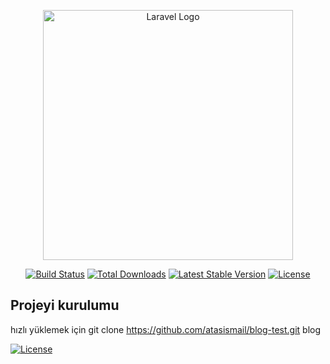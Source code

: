 <p align="center"><a href="https://laravel.com" target="_blank"><img src="https://raw.githubusercontent.com/laravel/art/master/logo-lockup/5%20SVG/2%20CMYK/1%20Full%20Color/laravel-logolockup-cmyk-red.svg" width="400" alt="Laravel Logo"></a></p>

<p align="center">
<a href="https://github.com/laravel/framework/actions"><img src="https://github.com/laravel/framework/workflows/tests/badge.svg" alt="Build Status"></a>
<a href="https://packagist.org/packages/laravel/framework"><img src="https://img.shields.io/packagist/dt/laravel/framework" alt="Total Downloads"></a>
<a href="https://packagist.org/packages/laravel/framework"><img src="https://img.shields.io/packagist/v/laravel/framework" alt="Latest Stable Version"></a>
<a href="https://packagist.org/packages/laravel/framework"><img src="https://img.shields.io/packagist/l/laravel/framework" alt="License"></a>
</p>

## Projeyi kurulumu

hızlı yüklemek için 
git clone https://github.com/atasismail/blog-test.git blog


<a href="https://packagist.org/packages/laravel/framework"><img src="[https://img.shields.io/packagist/l/laravel/framework](https://lh3.googleusercontent.com/fife/AGXqzDlXBoWBD0PD66G9nb1VM2yYbtymFPEpFFIt6YwFQjdgZHaFLis7-DbxiJbOH5-qtqBmQ13T73pybiBQVvwpt4aoCT8nKd2KaJLqYx7aQ0-nmNXSUYZIRHHT4IJyzAFWrMc-lMRH4ej-yY72EyhtDP5cR4kKEntWvu_ur1pNGOuNX2j80T2qjcc4yrtbrtQbtXplrOrYVKv-VO0-IlpJxvjo_XfKOrWhq3175l6AUE-krTM6MwdieI_Z81uDx4aiC-mV6eQW-dH-RaWa24dkjuGnLaRGTHAo9ZFPx58z9JZwkmNUZ05y3rzCidC-b_3vLvg7JchR1U2_ECETnjh119z7saXJjiO6bN5NR1NMVzA9wxAuA5VHREmLBMOx7z9Qm7WoS0Tu7yILEbRnoRr6dvADSD_67m1xg0UTV9quT1YmoYOw_yZKUmLxnNwBtFXY-1bUdwNUcJG00b5OHyyZdsBOtUzGgKxMNfDAR6jGPBqkt6AAES0lzDeLWldwfaiFBWv6Ztx0WKE7IfVAkHwJ4FCHmA7lLhg0El9_GXiRiVBTpYXuIT9Rwjqok2oFn6pFHuLEicmik06GkmFK4wULymsTRp-p4KienO6S09iqZBh-R7bLnuJvRUiU6Wp4YcyRHUlgrIetAWccg8c7HR1r6Mp6d7O8zgkSZkE1rsyHY1rNkr-g-W541zyHvXrfPFSy7aFGRSX6gO_FcHoVrRtY9TWLW_V7mxVwIyzhvseyD7npNnI5vXE6Z8IYroaozPvvzY8_aiAQ502uGctPrZNUIr1F4aw8lRAj7wi7Rs-ci4-RNp-kMDRbZw1foyOPMt0ml27wNRY9pkL_Kkgvzr2UV_XEVPdNAkWo6hiFE8Iz6ijZuql3edOZ1WsOLyMgrv8a_ua-IDB3XlRp5RX9KqZRUo-5Llz2234-bI2ZlKKDTXMIsKn4TLPm4RoeaPHM8DNgfpAmMj9_nqpn8t3hHcCnZVJpdnYCdeIv8rhoXD-O403yjJP3MFn9WsGTxrzs3yxvlDUwBgHVqiB1EGL50h9Y1vMWYXWAjbSmCT05JUh24Tq_x8IcBWU5SdhP6f7lTaJX2m2_h6t0QDF74q6pOFYzcSSc5V4wmUgUQLPUIiB7wW7VjRLqgNFV8hRiNyU6FmD1o6e6dftraVzJnqU85ZXs9yLSoLltFu5f__OhnfqyVWzOnrADSOmY4OGqDkUEMlZ23QB32sWjLWe8R6mVM6fJ3-6lt4V5bS9vh67eqipdy6mKVbxJpuGSzhT74IC0me8E9KgGT_SW7gDJq9cGRRTw16TvQ5taNSqQKE5yRTzMPWD6zHxrvOkBOqRc3v11hlSYnub5stCVbvKgimzkcx69VgrHqgR33JCCWvmArxZ_FQ9DJ9ZQ9Wehcy3lTJJtUCI4VVyk0zqRyW5VbZAvvQ0z7PXqa-Bc7EMAljF5PvTiFzQDYWd1572jWFBYIq5BWw3jRYjfVJ5KbhZ8zdFnFdAbj73rtvI4Iu_DIaR-F9ZNzvC-pKwppGnH2vHzF1_pz1sp_rGvWxMzTmFXpOq2pnhYHIB-mZGCjIfM4juZCuC5GuZvjy3LdGqn8RHyKphu1wafdlp3coDGAVfPek9Vzpz7n795md3XNzJtdJ3kq_bLQmRzvVQJAzGSWeeUL9dPpaJnZGZJrdTm4CdcdlVFxqYNbo56BaTBbnq7aMggcn4ZWKmI=w1920-h953)https://lh3.googleusercontent.com/fife/AGXqzDlXBoWBD0PD66G9nb1VM2yYbtymFPEpFFIt6YwFQjdgZHaFLis7-DbxiJbOH5-qtqBmQ13T73pybiBQVvwpt4aoCT8nKd2KaJLqYx7aQ0-nmNXSUYZIRHHT4IJyzAFWrMc-lMRH4ej-yY72EyhtDP5cR4kKEntWvu_ur1pNGOuNX2j80T2qjcc4yrtbrtQbtXplrOrYVKv-VO0-IlpJxvjo_XfKOrWhq3175l6AUE-krTM6MwdieI_Z81uDx4aiC-mV6eQW-dH-RaWa24dkjuGnLaRGTHAo9ZFPx58z9JZwkmNUZ05y3rzCidC-b_3vLvg7JchR1U2_ECETnjh119z7saXJjiO6bN5NR1NMVzA9wxAuA5VHREmLBMOx7z9Qm7WoS0Tu7yILEbRnoRr6dvADSD_67m1xg0UTV9quT1YmoYOw_yZKUmLxnNwBtFXY-1bUdwNUcJG00b5OHyyZdsBOtUzGgKxMNfDAR6jGPBqkt6AAES0lzDeLWldwfaiFBWv6Ztx0WKE7IfVAkHwJ4FCHmA7lLhg0El9_GXiRiVBTpYXuIT9Rwjqok2oFn6pFHuLEicmik06GkmFK4wULymsTRp-p4KienO6S09iqZBh-R7bLnuJvRUiU6Wp4YcyRHUlgrIetAWccg8c7HR1r6Mp6d7O8zgkSZkE1rsyHY1rNkr-g-W541zyHvXrfPFSy7aFGRSX6gO_FcHoVrRtY9TWLW_V7mxVwIyzhvseyD7npNnI5vXE6Z8IYroaozPvvzY8_aiAQ502uGctPrZNUIr1F4aw8lRAj7wi7Rs-ci4-RNp-kMDRbZw1foyOPMt0ml27wNRY9pkL_Kkgvzr2UV_XEVPdNAkWo6hiFE8Iz6ijZuql3edOZ1WsOLyMgrv8a_ua-IDB3XlRp5RX9KqZRUo-5Llz2234-bI2ZlKKDTXMIsKn4TLPm4RoeaPHM8DNgfpAmMj9_nqpn8t3hHcCnZVJpdnYCdeIv8rhoXD-O403yjJP3MFn9WsGTxrzs3yxvlDUwBgHVqiB1EGL50h9Y1vMWYXWAjbSmCT05JUh24Tq_x8IcBWU5SdhP6f7lTaJX2m2_h6t0QDF74q6pOFYzcSSc5V4wmUgUQLPUIiB7wW7VjRLqgNFV8hRiNyU6FmD1o6e6dftraVzJnqU85ZXs9yLSoLltFu5f__OhnfqyVWzOnrADSOmY4OGqDkUEMlZ23QB32sWjLWe8R6mVM6fJ3-6lt4V5bS9vh67eqipdy6mKVbxJpuGSzhT74IC0me8E9KgGT_SW7gDJq9cGRRTw16TvQ5taNSqQKE5yRTzMPWD6zHxrvOkBOqRc3v11hlSYnub5stCVbvKgimzkcx69VgrHqgR33JCCWvmArxZ_FQ9DJ9ZQ9Wehcy3lTJJtUCI4VVyk0zqRyW5VbZAvvQ0z7PXqa-Bc7EMAljF5PvTiFzQDYWd1572jWFBYIq5BWw3jRYjfVJ5KbhZ8zdFnFdAbj73rtvI4Iu_DIaR-F9ZNzvC-pKwppGnH2vHzF1_pz1sp_rGvWxMzTmFXpOq2pnhYHIB-mZGCjIfM4juZCuC5GuZvjy3LdGqn8RHyKphu1wafdlp3coDGAVfPek9Vzpz7n795md3XNzJtdJ3kq_bLQmRzvVQJAzGSWeeUL9dPpaJnZGZJrdTm4CdcdlVFxqYNbo56BaTBbnq7aMggcn4ZWKmI=w1920-h953" alt="License"></a>
